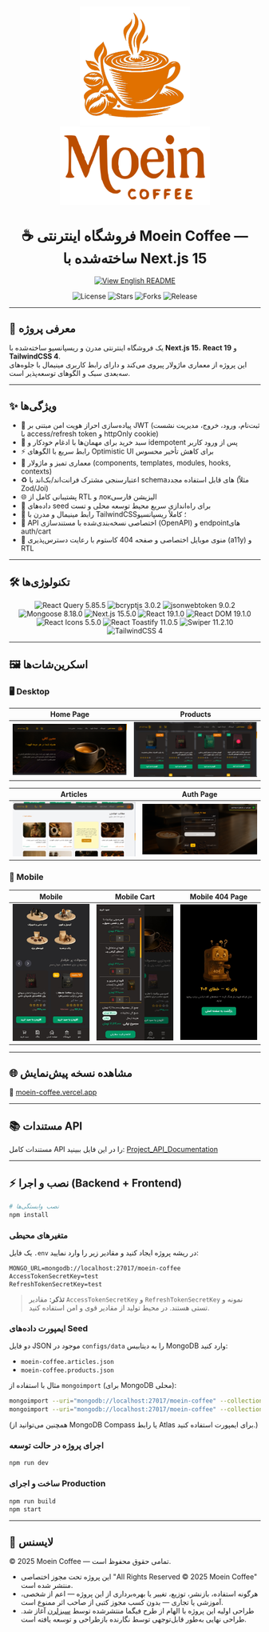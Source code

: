 <p align="center">
  <img src="./public/img/app-logo.png" alt="Moein Coffee Logo" width="220" />
  <img src="./public/img/logo-type.png" alt="Moein Coffee Logo" width="300" />
</p>

<h1 align="center">☕ فروشگاه اینترنتی Moein Coffee — ساخته‌شده با Next.js 15</h1>

<p align="center">
  <a href="./README.md">
    <img src="https://img.shields.io/badge/-View%20English%20Version-7F3FBF?style=flat-square&logo=google" alt="View English README"/>
  </a>
</p>

<p align="center">
  <img src="https://img.shields.io/badge/License-All%20Rights%20Reserved-black?style=flat-square" alt="License"/>
  <img src="https://img.shields.io/github/stars/mohammad-moein-latifi/Moein-Coffee?style=flat-square&color=yellow" alt="Stars"/>
  <img src="https://img.shields.io/github/forks/mohammad-moein-latifi/Moein-Coffee?style=flat-square&color=blue" alt="Forks"/>
  <img src="https://img.shields.io/github/v/release/mohammad-moein-latifi/Moein-Coffee?style=flat-square&color=brightgreen" alt="Release"/>
</p>

---

## 🚀 معرفی پروژه
یک فروشگاه اینترنتی مدرن و ریسپانسیو ساخته‌شده با **Next.js 15**، **React 19** و **TailwindCSS 4**.  
این پروژه از معماری ماژولار پیروی می‌کند و دارای رابط کاربری مینیمال با جلوه‌های سه‌بعدی سبک و الگوهای توسعه‌پذیر است.

---

## ✨ ویژگی‌ها

- 🔐 پیاده‌سازی احراز هویت امن مبتنی بر JWT (ثبت‌نام، ورود، خروج، مدیریت نشست با access/refresh token و httpOnly cookie)  
- 🧺 سبد خرید برای مهمان‌ها با ادغام خودکار و idempotent پس از ورود کاربر  
- ⚡ رابط سریع با الگوهای Optimistic UI برای کاهش تأخیر محسوس  
- 🧩 معماری تمیز و ماژولار (components, templates, modules, hooks, contexts)  
- ♻️ اعتبارسنجی مشترک فرانت‌اند/بک‌اند با schemaهای قابل استفاده مجدد (مثلاً Zod/Joi)  
- 🌐 پشتیبانی کامل از RTL و локالیزیشن فارسی  
- 🧪 داده‌های seed برای راه‌اندازی سریع محیط توسعه محلی و تست  
- 🎨 رابط مینیمال و مدرن با TailwindCSS؛ کاملاً ریسپانسیو  
- 🔗 API اختصاصی نسخه‌بندی‌شده با مستندسازی (OpenAPI) و endpointهای auth/cart  
- 📱 منوی موبایل اختصاصی و صفحه 404 کاستوم با رعایت دسترس‌پذیری (a11y) و RTL

---

## 🛠 تکنولوژی‌ها

<div align="center">
  <img src="https://img.shields.io/badge/React%20Query-5.85.5-FF4154?style=plastic&logo=reactquery" alt="React Query 5.85.5">
  <img src="https://img.shields.io/badge/bcryptjs-3.0.2-5A29E4?style=plastic" alt="bcryptjs 3.0.2">
  <img src="https://img.shields.io/badge/jsonwebtoken-9.0.2-FF9900?style=plastic&logo=jsonwebtokens" alt="jsonwebtoken 9.0.2">
  <img src="https://img.shields.io/badge/Mongoose-8.18.0-880000?style=plastic&logo=mongoose" alt="Mongoose 8.18.0">
  <img src="https://img.shields.io/badge/Next.js-15.5.0-000000?style=plastic&logo=next.js" alt="Next.js 15.5.0">
  <img src="https://img.shields.io/badge/React-19.1.0-61DAFB?style=plastic&logo=react" alt="React 19.1.0">
  <img src="https://img.shields.io/badge/React%20DOM-19.1.0-61DAFB?style=plastic&logo=react" alt="React DOM 19.1.0">
  <img src="https://img.shields.io/badge/React%20Icons-5.5.0-61DAFB?style=plastic&logo=react" alt="React Icons 5.5.0">
  <img src="https://img.shields.io/badge/React%20Toastify-11.0.5-00CFFF?style=plastic&logo=react" alt="React Toastify 11.0.5">
  <img src="https://img.shields.io/badge/Swiper-11.2.10-007AFF?style=plastic&logo=swiper" alt="Swiper 11.2.10">
  <img src="https://img.shields.io/badge/TailwindCSS-4-06B6D4?style=plastic&logo=tailwindcss" alt="TailwindCSS 4">
</div>

---

## 🖼️ اسکرین‌شات‌ها
### 🖥️ Desktop 
| Home Page | Products |
|-----------|---------|
| <img src="https://raw.githubusercontent.com/mohammad-moein-latifi/Moein-Coffee/master/screenshots/001-Home-page.png" alt="Home Page Screenshot" /> | <img src="https://raw.githubusercontent.com/mohammad-moein-latifi/Moein-Coffee/master/screenshots/002-Products.png" alt="Products Screenshot" /> | <img src="https://raw.githubusercontent.com/mohammad-moein-latifi/Moein-Coffee/master/screenshots/003-Articles.png" alt="Articles Screenshot" /> |

| Articles | Auth Page |
|---------|-----------|
| <img src="https://raw.githubusercontent.com/mohammad-moein-latifi/Moein-Coffee/master/screenshots/003-Articles.png" alt="Auth Page Screenshot" /> |<img src="https://raw.githubusercontent.com/mohammad-moein-latifi/Moein-Coffee/master/screenshots/004-Auth-page.png" alt="Auth Page Screenshot" /> |

### 📱 Mobile 
| Mobile | Mobile Cart | Mobile 404 Page |
|--------|------------|----------------|
| <img src="screenshots/005-Mobile.jpg" alt="Mobile Screenshot" width="250"/> | <img src="screenshots/006-Mobile-cart.jpg" alt="Mobile Cart Screenshot" width="250"/> | <img src="screenshots/007-Mobile-404-page.jpg" alt="Mobile 404 Screenshot" width="250"/> |

---

## 🌐 مشاهده نسخه پیش‌نمایش
🔗 [moein-coffee.vercel.app](http://moein-coffee.vercel.app/)

---

## 📚 مستندات API
مستندات کامل API را در این فایل ببینید: [Project_API_Documentation](./docs/Project_API_Documentation.md) 

---

## ⚡ نصب و اجرا (Backend + Frontend)

```bash
# نصب وابستگی‌ها
npm install
```

### متغیرهای محیطی
یک فایل `.env` در ریشه پروژه ایجاد کنید و مقادیر زیر را وارد نمایید:

```env
MONGO_URL=mongodb://localhost:27017/moein-coffee
AccessTokenSecretKey=test
RefreshTokenSecretKey=test
```

> **تذکر:** مقادیر `AccessTokenSecretKey` و `RefreshTokenSecretKey` نمونه و تستی هستند. در محیط تولید از مقادیر قوی و امن استفاده کنید.

### ایمپورت داده‌های Seed
دو فایل JSON موجود در `configs/data` را به دیتابیس MongoDB وارد کنید:

- `moein-coffee.articles.json`
- `moein-coffee.products.json`

مثال با استفاده از `mongoimport` (برای MongoDB محلی):
```bash
mongoimport --uri="mongodb://localhost:27017/moein-coffee" --collection=articles --file=./configs/data/moein-coffee.articles.json --jsonArray
mongoimport --uri="mongodb://localhost:27017/moein-coffee" --collection=products --file=./configs/data/moein-coffee.products.json --jsonArray
```

(همچنین می‌توانید از MongoDB Compass یا رابط Atlas برای ایمپورت استفاده کنید.)

### اجرای پروژه در حالت توسعه
```bash
npm run dev
```

### ساخت و اجرای Production
```bash
npm run build
npm start
```

---

## 📜 لایسنس

© 2025 Moein Coffee — تمامی حقوق محفوظ است.

- این پروژه تحت مجوز اختصاصی "All Rights Reserved © 2025 Moein Coffee" منتشر شده است.
- هرگونه استفاده، بازنشر، توزیع، تغییر یا بهره‌برداری از این پروژه — اعم از شخصی، آموزشی یا تجاری — بدون کسب مجوز کتبی از صاحب اثر ممنوع است.
- طراحی اولیه این پروژه با الهام از طرح فیگما منتشرشده توسط [سبزلرن](https://sabzlearn.ir/) آغاز شد. طراحی نهایی به‌طور قابل‌توجهی توسط نگارنده بازطراحی و توسعه یافته است.


